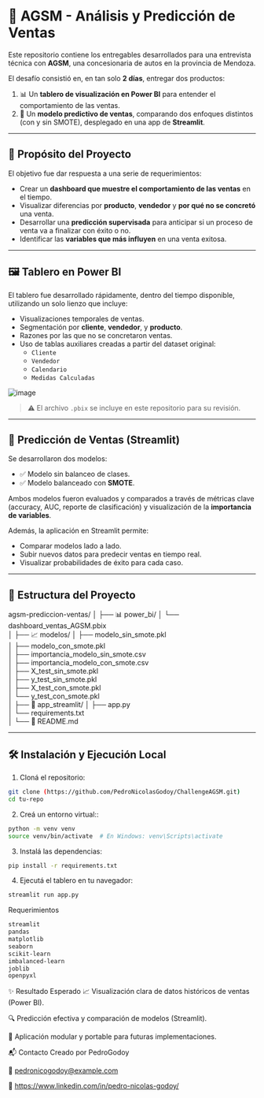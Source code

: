# 🚗 AGSM - Análisis y Predicción de Ventas

Este repositorio contiene los entregables desarrollados para una entrevista técnica con **AGSM**, una concesionaria de autos en la provincia de Mendoza.

El desafío consistió en, en tan solo **2 días**, entregar dos productos:

1. 📊 Un **tablero de visualización en Power BI** para entender el comportamiento de las ventas.
2. 🧠 Un **modelo predictivo de ventas**, comparando dos enfoques distintos (con y sin SMOTE), desplegado en una app de **Streamlit**.

---

## 🎯 Propósito del Proyecto

El objetivo fue dar respuesta a una serie de requerimientos:

- Crear un **dashboard que muestre el comportamiento de las ventas** en el tiempo.
- Visualizar diferencias por **producto**, **vendedor** y **por qué no se concretó** una venta.
- Desarrollar una **predicción supervisada** para anticipar si un proceso de venta va a finalizar con éxito o no.
- Identificar las **variables que más influyen** en una venta exitosa.

---

## 🖼️ Tablero en Power BI

El tablero fue desarrollado rápidamente, dentro del tiempo disponible, utilizando un solo lienzo que incluye:

- Visualizaciones temporales de ventas.
- Segmentación por **cliente**, **vendedor**, y **producto**.
- Razones por las que no se concretaron ventas.
- Uso de tablas auxiliares creadas a partir del dataset original:
  - `Cliente`
  - `Vendedor`
  - `Calendario`
  - `Medidas Calculadas`

![image](https://github.com/user-attachments/assets/b2e8ebb2-3de7-4d9e-af0f-8fbadf83a0f0)


> ⚠️ El archivo `.pbix` se incluye en este repositorio para su revisión.

---

## 🧠 Predicción de Ventas (Streamlit)

Se desarrollaron dos modelos:

- ✅ Modelo sin balanceo de clases.
- ✅ Modelo balanceado con **SMOTE**.

Ambos modelos fueron evaluados y comparados a través de métricas clave (accuracy, AUC, reporte de clasificación) y visualización de la **importancia de variables**.

Además, la aplicación en Streamlit permite:

- Comparar modelos lado a lado.
- Subir nuevos datos para predecir ventas en tiempo real.
- Visualizar probabilidades de éxito para cada caso.

---

## 📁 Estructura del Proyecto

agsm-prediccion-ventas/
│
├── 📊 power_bi/
│   └── dashboard_ventas_AGSM.pbix           
│
├── 📈 modelos/
│   ├── modelo_sin_smote.pkl                 
│   ├── modelo_con_smote.pkl                 
│   ├── importancia_modelo_sin_smote.csv     
│   ├── importancia_modelo_con_smote.csv     
│   ├── X_test_sin_smote.pkl                 
│   ├── y_test_sin_smote.pkl                 
│   ├── X_test_con_smote.pkl                 
│   └── y_test_con_smote.pkl                 
│
├── 🧪 app_streamlit/
│   ├── app.py                               
│   └── requirements.txt                     
│
└── 📄 README.md                              


---

## 🛠️ Instalación y Ejecución Local

1. Cloná el repositorio:

```bash
git clone (https://github.com/PedroNicolasGodoy/ChallengeAGSM.git)
cd tu-repo
```
2. Creá un entorno virtual::
```bash
python -m venv venv
source venv/bin/activate  # En Windows: venv\Scripts\activate
```
3. Instalá las dependencias:
```bash
pip install -r requirements.txt
```
4. Ejecutá el tablero en tu navegador:
```bash
streamlit run app.py
```
Requerimientos
```bash
streamlit
pandas
matplotlib
seaborn
scikit-learn
imbalanced-learn
joblib
openpyxl
```
✨ Resultado Esperado
📈 Visualización clara de datos históricos de ventas (Power BI).

🔍 Predicción efectiva y comparación de modelos (Streamlit).

📁 Aplicación modular y portable para futuras implementaciones.

📬 Contacto
Creado por PedroGodoy

📧 pedronicogodoy@example.com

💼 https://www.linkedin.com/in/pedro-nicolas-godoy/


